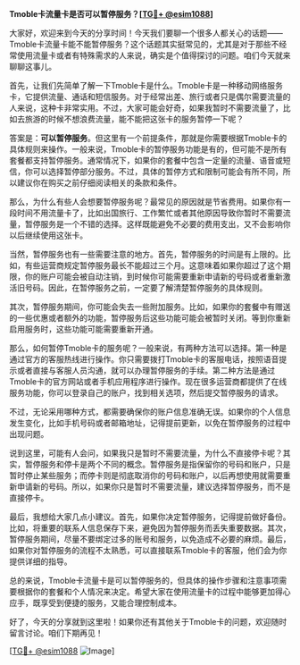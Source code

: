 **Tmoble卡流量卡是否可以暂停服务？[[TG💪+ @esim1088](https://t.me/s/esim1088)]**

大家好，欢迎来到今天的分享时间！今天我们要聊一个很多人都关心的话题——Tmoble卡流量卡能不能暂停服务？这个话题其实挺常见的，尤其是对于那些不经常使用流量卡或者有特殊需求的人来说，确实是个值得探讨的问题。咱们今天就来聊聊这事儿。

首先，让我们先简单了解一下Tmoble卡是什么。Tmoble卡是一种移动网络服务卡，它提供流量、通话和短信服务。对于经常出差、旅行或者只是偶尔需要流量的人来说，这种卡非常实用。不过，大家可能会好奇，如果我暂时不需要流量了，比如去旅游的时候不想浪费流量，能不能把这张卡的服务暂停一下呢？

答案是：**可以暂停服务**。但这里有一个前提条件，那就是你需要根据Tmoble卡的具体规则来操作。一般来说，Tmoble卡的暂停服务功能是有的，但可能不是所有套餐都支持暂停服务。通常情况下，如果你的套餐中包含一定量的流量、语音或短信，你可以选择暂停部分服务。不过，具体的暂停方式和限制可能会有所不同，所以建议你在购买之前仔细阅读相关的条款和条件。

那么，为什么有些人会想要暂停服务呢？最常见的原因就是节省费用。如果你有一段时间不用流量卡了，比如出国旅行、工作繁忙或者其他原因导致你暂时不需要流量，暂停服务是一个不错的选择。这样既能避免不必要的费用支出，又不会影响你以后继续使用这张卡。

当然，暂停服务也有一些需要注意的地方。首先，暂停服务的时间是有上限的。比如，有些运营商规定暂停服务最长不能超过三个月。这意味着如果你超过了这个期限，你的账户可能会被自动注销，到时候你可能需要重新申请新的号码或者重新激活旧号码。因此，在暂停服务之前，一定要了解清楚暂停服务的具体规则。

其次，暂停服务期间，你可能会失去一些附加服务。比如，如果你的套餐中有赠送的一些优惠或者额外的功能，暂停服务后这些功能可能会被暂时关闭。等到你重新启用服务时，这些功能可能需要重新开通。

那么，如何暂停Tmoble卡的服务呢？一般来说，有两种方法可以选择。第一种是通过官方的客服热线进行操作。你只需要拨打Tmoble卡的客服电话，按照语音提示或者直接与客服人员沟通，就可以办理暂停服务的手续。第二种方法是通过Tmoble卡的官方网站或者手机应用程序进行操作。现在很多运营商都提供了在线服务功能，你可以登录自己的账户，找到相关选项，然后提交暂停服务的请求。

不过，无论采用哪种方式，都需要确保你的账户信息准确无误。如果你的个人信息发生变化，比如手机号码或者邮箱地址，记得提前更新，以免在暂停服务的过程中出现问题。

说到这里，可能有人会问，如果我只是暂时不需要流量，为什么不直接停卡呢？其实，暂停服务和停卡是两个不同的概念。暂停服务是指保留你的号码和账户，只是暂时停止某些服务；而停卡则是彻底取消你的号码和账户，以后再想使用就需要重新申请新的号码。所以，如果你只是暂时不需要流量，建议选择暂停服务，而不是直接停卡。

最后，我想给大家几点小建议。首先，如果你决定暂停服务，记得提前做好备份。比如，将重要的联系人信息保存下来，避免因为暂停服务而丢失重要数据。其次，暂停服务期间，尽量不要绑定过多的账号和服务，以免造成不必要的麻烦。最后，如果你对暂停服务的流程不太熟悉，可以直接联系Tmoble卡的客服，他们会为你提供详细的指导。

总的来说，Tmoble卡流量卡是可以暂停服务的，但具体的操作步骤和注意事项需要根据你的套餐和个人情况来决定。希望大家在使用流量卡的过程中能够更加得心应手，既享受到便捷的服务，又能合理控制成本。

好了，今天的分享就到这里啦！如果你还有其他关于Tmoble卡的问题，欢迎随时留言讨论。咱们下期再见！

[[TG💪+ @esim1088](https://t.me/s/esim1088) ![Image](https://i.postimg.cc/4NQfJmqS/Snipaste-2025-05-13-00-14-12.png)]